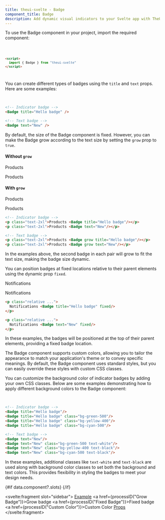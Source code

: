 ```yaml
---
title: theui-svelte - Badge
component_title: Badge
description: Add dynamic visual indicators to your Svelte app with TheUI-Svelte's Badge component. Perfect for notifications and status labels.
---
```


<script lang="ts">
  import type { PageData } from "./$types";
  import DocContainer from "$lib/ui/doc/Container.svelte";
  import Head from "$lib/ui/doc/Head.svelte";
  import Block from "$lib/ui/doc/Block.svelte";
  import Code from "$lib/ui/doc/Code.svelte";
  import DataTable from "$lib/ui/doc/DataTable.svelte";
  import Example from "$lib/ui/doc/Example.svelte";
  import { Badge } from "theui-svelte";
  import { processID } from "$lib";

  export let data: PageData;
</script>

<DocContainer>
  <Head title="Badge" text="The Badge component is a versatile UI element used for displaying small counts, labeling, or providing important indications to users. Badges are commonly used to highlight new content, show notifications, or denote status updates." />
  <Block title="Setup">
    <p class="not-prose">To use the Badge component in your project, import the required component:</p>
<Code title="Import">

```html
<script>
  import { Badge } from "theui-svelte"
</script>
```
</Code>
  </Block>

  <Block title="Example">
    <p class="not-prose mb-4">You can create different types of badges using the <code>title</code> and <code>text</code> props. Here are some examples:</p>
    <Example>
      <svelte:fragment slot="example">
        <Badge title="Hello badge"/> &nbsp; &nbsp; &nbsp;
        <Badge text="New"/>
      </svelte:fragment>
<div slot="code">

```html
<!-- Indicator badge -->
<Badge title="Hello badge" />

<!-- Text badge -->
<Badge text="New" />
```
</div>
    </Example>
  </Block>

  <Block title="Grow Badge">
    <p class="not-prose mb-4">By default, the size of the Badge component is fixed. However, you can make the Badge grow according to the text size by setting the <code>grow</code> prop to <code>true</code>.</p>
    <Example>
      <svelte:fragment slot="example">
        <div class="flex gap-8">
          <div class="w-full">
            <h4 class="mb-2">Without <code>grow</code></h4>
            <p class="text-2xl">Products <Badge title="Hello badge"/></p>
            <p class="text-2xl my-0">Products <Badge text="New"/></p>
          </div>
          <div class="w-full">
            <h4 class="mb-2">With <code>grow</code></h4>
            <p class="text-2xl">Products <Badge grow title="Hello badge" round="full"/></p>
            <p class="text-2xl my-0">Products <Badge grow text="New"/></p>
          </div>
        </div>
      </svelte:fragment>
<div slot="code">

```html
<!-- Indicator badge -->
<p class="text-2xl">Products <Badge title="Hello badge"/></p>
<p class="text-2xl">Products <Badge text="New"/></p>

<!-- Text badge -->
<p class="text-2xl">Products <Badge grow title="Hello badge"/></p>
<p class="text-2xl">Products <Badge grow text="New"/></p>
```
</div>
    </Example>
    <p class="not-prose">In the examples above, the second badge in each pair will grow to fit the text size, making the badge size dynamic.</p>
  </Block>

  <Block title="Fixed Badge">
    <p class="not-prose mb-4">You can position badges at fixed locations relative to their parent elements using the dynamic prop <code>fixed</code>.</p>
    <Example>
      <svelte:fragment slot="example">
        <div class="flex items-center gap-8">
          <p class="relative p-2 bg-primary dark:bg-gray-700">
            Notifications <Badge title="Hello badge" fixed/>
          </p>
          <p class="relative p-2 bg-primary dark:bg-gray-700">
            Notifications <Badge text="New" fixed/>
          </p>
        </div>
      </svelte:fragment>
<div slot="code">

```html
<p class="relative ...">
  Notifications <Badge title="Hello badge" fixed/>
</p>

<p class="relative ...">
  Notifications <Badge text="New" fixed/>
</p>
```
</div>
    </Example>
    <p class="not-prose">In these examples, the badges will be positioned at the top of their parent elements, providing a fixed badge location.</p>
  </Block>


  <Block title="Custom Color">
    <p class="not-prose mb-4">The Badge component supports custom colors, allowing you to tailor the appearance to match your application's theme or to convey specific meanings. By default, the Badge component uses standard styles, but you can easily override these styles with custom CSS classes.</p>
    <p class="not-prose mb-4">You can customize the background color of indicator badges by adding your own CSS classes. Below are some examples demonstrating how to apply different background colors to the Badge component:</p>
    <Example>
      <svelte:fragment slot="example">
        <Badge title="Hello badge"/>
        <Badge title="Hello badge" class="bg-green-500"/>
        <Badge title="Hello badge" class="bg-yellow-400"/>
        <Badge title="Hello badge" class="bg-cyan-500"/>
        <br>
        <Badge text="New"/>
        <Badge text="New" class="bg-green-500 text-white"/>
        <Badge text="New" class="bg-yellow-400 text-black"/>
        <Badge text="New" class="bg-cyan-500 text-black"/>
      </svelte:fragment>
<div slot="code">

```html
<!-- Indicator badge -->
<Badge title="Hello badge"/>
<Badge title="Hello badge" class="bg-green-500"/>
<Badge title="Hello badge" class="bg-yellow-400"/>
<Badge title="Hello badge" class="bg-cyan-500"/>

<!-- Text badge -->
<Badge text="New"/>
<Badge text="New" class="bg-green-500 text-white"/>
<Badge text="New" class="bg-yellow-400 text-black"/>
<Badge text="New" class="bg-cyan-500 text-black"/>
```
</div>
    </Example>
    <p class="not-prose mb-4">In these examples, additional classes like <code>text-white</code> and <code>text-black</code> are used along with background color classes to set both the background and text colors. This provides flexibility in styling the badges to meet your design needs.</p>
  </Block>

  <Block title="Props">
    <DataTable data={data.component.props} hideText={true} mb=8 />
    <DataTable data={data.component.dynamicProps} type="slots" title="Badge Dynamic Props" hideText={true} />
  </Block>
  {#if data.component?.slots}
  <Block title="Slots">
    <DataTable data={data.component.slots} type="slots"/>
  </Block>
  {/if}

  <svelte:fragment slot="sidebar">
    <a href="#example">Example</a>
    <a href={processID("Grow Badge")}>Grow badge</a>
    <a href={processID("Fixed Badge")}>Fixed badge</a>
    <a href={processID("Custom Color")}>Custom Color</a>
    <a href="#props">Props</a>
  </svelte:fragment>

</DocContainer>